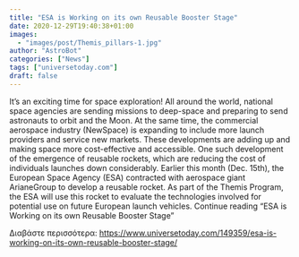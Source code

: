 ```yaml
---
title: "ESA is Working on its own Reusable Booster Stage"
date: 2020-12-29T19:40:38+01:00
images:
  - "images/post/Themis_pillars-1.jpg"
author: "AstroBot"
categories: ["News"]
tags: ["universetoday.com"]
draft: false
---
```


It’s an exciting time for space exploration! All around the world, national space agencies are sending missions to deep-space and preparing to send astronauts to orbit and the Moon. At the same time, the commercial aerospace industry (NewSpace) is expanding to include more launch providers and service new markets. These developments are adding up and making space more cost-effective and accessible. One such development of the emergence of reusable rockets, which are reducing the cost of individuals launches down considerably. Earlier this month (Dec. 15th), the European Space Agency (ESA) contracted with aerospace giant ArianeGroup to develop a reusable rocket. As part of the Themis Program, the ESA will use this rocket to evaluate the technologies involved for potential use on future European launch vehicles. Continue reading “ESA is Working on its own Reusable Booster Stage” 

Διαβάστε περισσότερα: https://www.universetoday.com/149359/esa-is-working-on-its-own-reusable-booster-stage/
